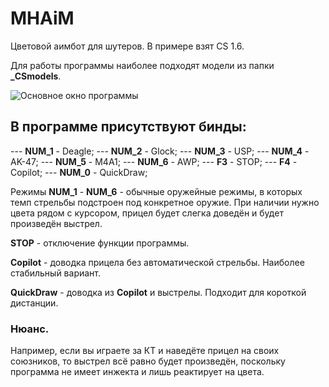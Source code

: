 # MHAiM

Цветовой аимбот для шутеров. В примере взят CS 1.6.

Для работы программы наиболее подходят модели из папки **_CSmodels**.

![Основное окно программы](https://cdn.glitch.global/1e122daa-be0e-4a66-8d7e-38f3ea00b83d/MHAiM_M4.jpg)

## В программе присутствуют бинды:
--- **NUM_1** - Deagle;
--- **NUM_2** - Glock;
--- **NUM_3** - USP;
--- **NUM_4** - AK-47;
--- **NUM_5** - M4A1;
--- **NUM_6** - AWP;
--- **F3** - STOP;
--- **F4** - Copilot;
--- **NUM_0** - QuickDraw;

Режимы **NUM_1** - **NUM_6** - обычные оружейные режимы, в которых темп стрельбы подстроен под конкретное оружие. При наличии нужно цвета рядом с курсором, прицел будет слегка доведён и будет произведён выстрел.

**STOP** - отключение функции программы.

**Copilot** - доводка прицела без автоматической стрельбы. Наиболее стабильный вариант.

**QuickDraw** - доводка из **Copilot** и выстрелы. Подходит для короткой дистанции.

### Нюанс.
Например, если вы играете за КТ и наведёте прицел на своих союзников, то выстрел всё равно будет произведён, поскольку программа не имеет инжекта и лишь реактирует на цвета.